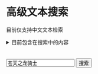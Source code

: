 # 高级文本搜索

目前仅支持中文文本检索

<details>
  <summary>目前包含在搜索中的内容</summary>

* 过场字幕
* 所有任务对话和文本数据
* 物品描述
* 理符描述
* FATE描述
* NPC喊话
* NPC气泡文本
* 实例内容文本数据
* 成就描述
* 平时对话文本
* 任务道具描述
* 坐骑和宠物描述
* Buff描述
* 九宫幻卡描述

</details>
<div>
    <br>
    <br>
    <input id="text" value='苍天之龙骑士' onkeydown="search()" >
    <button type="button" onclick="func()" >搜索</button>
    <p id="result"></p>
    <script>    
        function func() 
        {
            var text='';
            var x = document.getElementById("text").value;
            if(x.length<2){
                document.getElementById("result").innerHTML = '请输入至少两个字符';
                return;
            }  
            document.getElementById("result").innerHTML = '搜索中';
            var url = 'https://cafemaker.wakingsands.com'+"/lore?columns=Text,Data,Source&language=cn&string="+encodeURIComponent(x);
            fetch(url)
            .then(data=>{return data.json()})
            .then(res=>{
                console.log(res)
                text+=`搜索结果：${res.Pagination.ResultsTotal}个`
                if(res.Pagination.ResultsTotal>100){
                    text+=`，仅显示前100个`
                }
                text+='<br><br><ul>'
                for(i in res.Results){
                    if(res.Results[i].Data.Name){var name=" - "+res.Results[i].Data.Name}
                    else {var name=""}
                    text+=`<li>${res.Results[i].Source}${name}<ul><li>${res.Results[i].Text}</li></ul></li>`;
                }
                text+="</ul>";
                document.getElementById("result").innerHTML = text;
            })
            // var json = httpRequest.responseText;//获取到json字符串，还需解析
            // for(item in json['Results']){
            //     text+=item['Name'];
            // }
        }
        function search() {
        if(event.keyCode == 13) {
            func();
        }
    }
    </script>
</div>